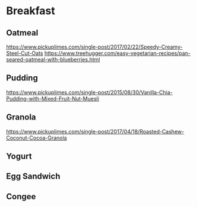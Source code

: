 # Breakfast

## Oatmeal
https://www.pickuplimes.com/single-post/2017/02/22/Speedy-Creamy-Steel-Cut-Oats
https://www.treehugger.com/easy-vegetarian-recipes/pan-seared-oatmeal-with-blueberries.html

## Pudding
https://www.pickuplimes.com/single-post/2015/08/30/Vanilla-Chia-Pudding-with-Mixed-Fruit-Nut-Muesli

## Granola
https://www.pickuplimes.com/single-post/2017/04/18/Roasted-Cashew-Coconut-Cocoa-Granola

## Yogurt

## Egg Sandwich

## Congee
